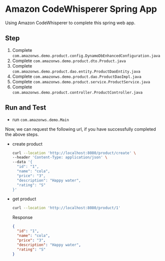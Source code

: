 # Amazon CodeWhisperer Spring App

Using Amazon CodeWhisperer to complete this spring web app.

## Step

1. Complete `com.amazonws.demo.product.config.DynamoDbEnhancedConfiguration.java`
1. Complete `com.amazonws.demo.product.dto.Product.java`
1. Complete `com.amazonws.demo.product.dao.entity.ProductDaoEntity.java`
1. Complete `com.amazonws.demo.product.dao.ProductDaoImpl.java`
1. Complete `com.amazonws.demo.product.service.ProductService.java`
1. Complete `com.amazonws.demo.product.controller.ProductController.java`

## Run and Test

- run `com.amazonws.demo.Main`

Now, we can request the following url, if you have successfully completed the above steps.

- create product

    ```bash
    curl --location 'http://localhost:8080/product/create' \
    --header 'Content-Type: application/json' \
    --data '{
      "id": "1",
      "name": "cola",
      "price": "3",
      "description": "Happy water",
      "rating": "S"
    }'
    ```

- get product

    ```bash
    curl --location 'http://localhost:8080/product/1'
    ```
  
    Response
    
    ```json
    {
      "id": "1",
      "name": "cola",
      "price": "3",
      "description": "Happy water",
      "rating": "S"
    }
    ```